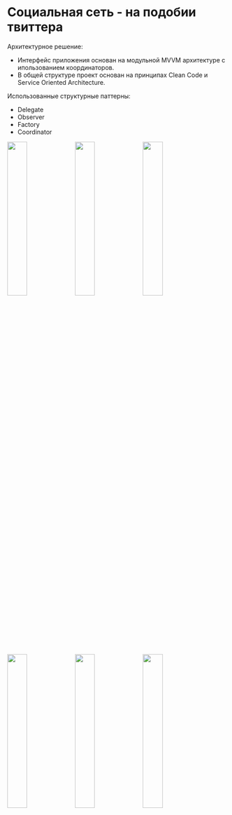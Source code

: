 # Социальная сеть - на  подобии твиттера

Архитектурное решение:

- Интерфейс приложения основан на модульной MVVM архитектуре с ипользованием координаторов.
- В общей структуре проект основан на принципах Clean Code и Service Oriented Architecture.

Использованные структурные паттерны:

- Delegate
- Observer
- Factory
- Coordinator


<img src="https://github.com/Mr-Banin-Andrey/weather/assets/109150204/774a8cb6-c79e-4cfa-b1ff-19f2b9d126d4" width="30%"></img> <img src="https://github.com/Mr-Banin-Andrey/weather/assets/109150204/2c4dcc15-89a2-49e7-9941-9fce3393ce5f" width="30%"></img> <img src="https://github.com/Mr-Banin-Andrey/weather/assets/109150204/6f73331b-4fe2-4deb-ac93-e4706c360145" width="30%"></img> <img src="https://github.com/Mr-Banin-Andrey/weather/assets/109150204/54ec6271-f81f-4c02-af08-629446b68c70" width="30%"></img> <img src="https://github.com/Mr-Banin-Andrey/weather/assets/109150204/cf7f0ce8-0e2a-44f6-b01d-c48f4ee47b48" width="30%"></img> <img src="https://github.com/Mr-Banin-Andrey/weather/assets/109150204/0ec484d5-29d9-4407-ab4b-3fc2c26be990" width="30%"></img> 
